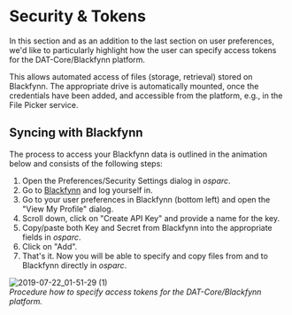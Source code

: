 # Security & Tokens

In this section and as an addition to the last section on user preferences, we'd like to particularly highlight how the user can specify access tokens for the DAT-Core/Blackfynn platform.

This allows automated access of files (storage, retrieval) stored on Blackfynn. The appropriate drive is automatically mounted, once the credentials have been added, and accessible from the platform, e.g., in the File Picker service.

## Syncing with Blackfynn

The process to access your Blackfynn data is outlined in the animation below and consists of the following steps:

1. Open the Preferences/Security Settings dialog in *osparc*.
2. Go to [Blackfynn](https://app.blackfynn.io) and log yourself in.
3. Go to your user preferences in Blackfynn (bottom left) and open the "View My Profile" dialog.
4. Scroll down, click on "Create API Key" and provide a name for the key.
5. Copy/paste both Key and Secret from Blackfynn into the appropriate fields in *osparc*.
6. Click on "Add".
7. That's it. Now you will be able to specify and copy files from and to Blackfynn directly in *osparc*.

![2019-07-22_01-51-29 (1)](https://user-images.githubusercontent.com/32800795/61598895-924f1580-ac23-11e9-8c67-23b7c8d79cea.gif) <br/>
*Procedure how to specify access tokens for the DAT-Core/Blackfynn platform.*
